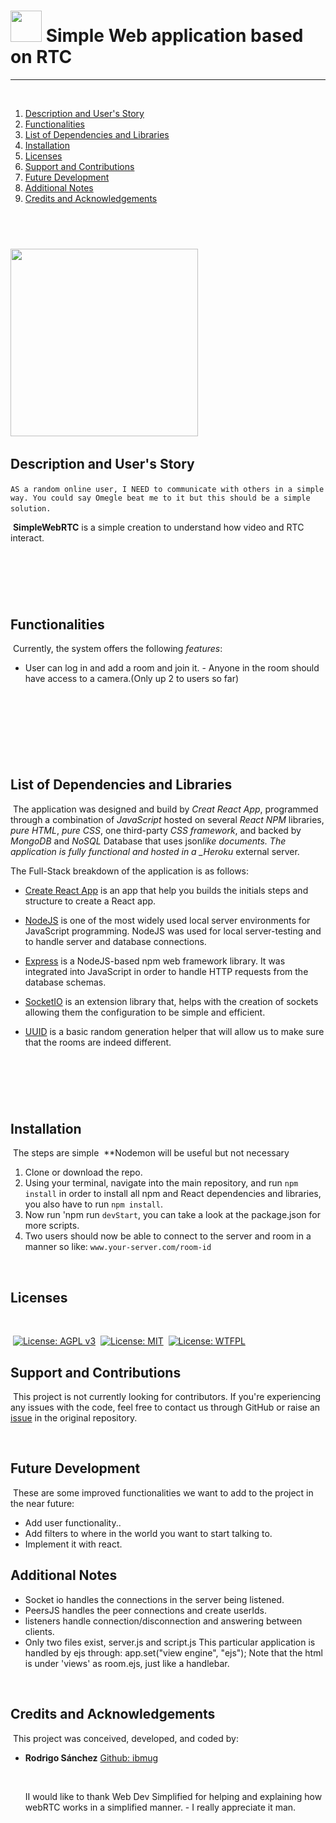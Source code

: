 # <img src="client/public/img/logo4.png" width="50"/> Simple Web application based on RTC

---

​

1. [Description and User's Story](#description-and-user's-story)
2. [Functionalities](#functionalities)
3. [List of Dependencies and Libraries](#list-of-dependencies-and-libraries)
4. [Installation](#installation)
5. [Licenses](#licenses)
6. [Support and Contributions](#support-and-contributions)
7. [Future Development](#future-development)
8. [Additional Notes](#additional-notes)
9. [Credits and Acknowledgements](#credits-and-acknowledgements)
   ​

## ​

<img src="client/public/img/logo5-name.png" width="300"/>
​

## Description and User's Story

​
`AS a random online user, I NEED to communicate with others in a simple way. You could say Omegle beat me to it but this should be a simple solution.`
​

​
**SimpleWebRTC** is a simple creation to understand how video and RTC interact.
​

## ​

​

## Functionalities

​
Currently, the system offers the following _features_:
​

- User can log in and add a room and join it. - Anyone in the room should have access to a camera.(Only up 2 to users so far)

  ​

## ​

​

## List of Dependencies and Libraries

​
The application was designed and build by _Creat React App_, programmed through a combination of _JavaScript_ hosted on several _React_ _NPM_ libraries, _pure HTML_, _pure CSS_, one third-party _CSS framework_, and backed by _MongoDB_ and _NoSQL_ Database that uses json*like documents. The application is fully functional and hosted in a \_Heroku* external server.
​

The Full-Stack breakdown of the application is as follows:
​

- [Create React App](https://create-react-app.dev/) is an app that help you builds the initials steps and structure to create a React app.
  ​
- [NodeJS](https://nodejs.org/en/) is one of the most widely used local server environments for JavaScript programming. NodeJS was used for local server-testing and to handle server and database connections.
  ​
- [Express](https://www.npmjs.com/package/express) is a NodeJS-based npm web framework library. It was integrated into JavaScript in order to handle HTTP requests from the database schemas.

- [SocketIO](https://www.socket.io) is an extension library that, helps with the creation of sockets allowing them the configuration to be simple and efficient.
  ​
- [UUID](https://www.uuid.com/) is a basic random generation helper that will allow us to make sure that the rooms are indeed different.

## ​

​

## Installation

​
The steps are simple
​
\*\*Nodemon will be useful but not necessary

1. Clone or download the repo.
   ​
2. Using your terminal, navigate into the main repository, and run `npm install` in order to install all npm and React dependencies and libraries, you also have to run `npm install`.
   ​
3. Now run 'npm run `devStart`, you can take a look at the package.json for more scripts.
   ​
4. Two users should now be able to connect to the server and room in a manner so like: `www.your-server.com/room-id`
   ​

​

## Licenses

​

​
[![License: AGPL v3](https://img.shields.io/badge/License-AGPL%20v3-blue.svg)](https://www.gnu.org/licenses/agpl-3.0)
​
[![License: MIT](https://img.shields.io/badge/License-MIT-yellow.svg)](https://opensource.org/licenses/MIT)
​
[![License: WTFPL](https://img.shields.io/badge/License-WTFPL-brightgreen.svg)](http://www.wtfpl.net/about/)
​

## Support and Contributions

​
This project is not currently looking for contributors.
If you're experiencing any issues with the code, feel free to contact us through GitHub or raise an [issue](https://github.com/ibmug/videoRTC) in the original repository.
​

​

## Future Development

​
These are some improved functionalities we want to add to the project in the near future:
​
​

- Add user functionality..
- Add filters to where in the world you want to start talking to.
- Implement it with react.

## Additional Notes

- Socket io handles the connections in the server being listened.
- PeersJS handles the peer connections and create userIds.
- listeners handle connection/disconnection and answering between clients.
- Only two files exist, server.js and script.js
  This particular application is handled by ejs
  through:
  app.set("view engine", "ejs");
  Note that the html is under 'views' as room.ejs, just like a handlebar.
  ​
  ​

​

## Credits and Acknowledgements

​
This project was conceived, developed, and coded by:
​

- **Rodrigo Sánchez** [Github: ibmug ](https://github.com/ibmug)

  ​

  II would like to thank Web Dev Simplified for helping and explaining how webRTC works in a simplified manner. - I really appreciate it man.

